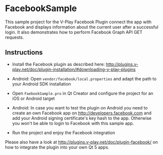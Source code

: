 FacebookSample
==============

This sample project for the V-Play Facebook Plugin connect the app with Facebook and displays information about the current user after a successful login. It also demonstrates how to perform Facebook Graph API GET requests.

Instructions
------------

- Install the Facebook plugin as described here: http://plugins.v-play.net/doc/plugin-installation/#downloading-v-play-plugins

- Android: Open `vendor/facebook/local.properties` and adapt the path to your Android SDK installation

- Open `FaebookSample.pro` in Qt Creator and configure the project for an iOS or Android target

- Android: In case you want to test the plugin on Android you need to create an own Facebook app on http://developers.facebook.com and add your Android signing certificate's key hash to the app. Otherwise you won't be able to login to Facebook with this sample app.

- Run the project and enjoy the Facebook integration

Please also have a look at http://plugins.v-play.net/doc/plugin-facebook/ on how to integrate the plugin into your own Qt 5 apps.
